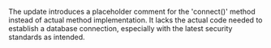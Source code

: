 The update introduces a placeholder comment for the 'connect()' method instead of actual method implementation. It lacks the actual code needed to establish a database connection, especially with the latest security standards as intended.